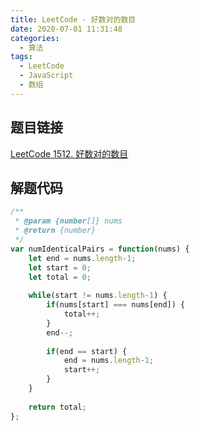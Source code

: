 ```yaml
---
title: LeetCode - 好数对的数目
date: 2020-07-01 11:31:48
categories:
  - 算法
tags:
  - LeetCode
  - JavaScript
  - 数组
---
```


## 题目链接

[LeetCode 1512. 好数对的数目](https://leetcode.cn/problems/number-of-good-pairs/)

## 解题代码

```javascript
/**
 * @param {number[]} nums
 * @return {number}
 */
var numIdenticalPairs = function(nums) {
    let end = nums.length-1;
    let start = 0;
    let total = 0;
    
    while(start != nums.length-1) {
        if(nums[start] === nums[end]) {
            total++;
        }
        end--;
        
        if(end == start) {
            end = nums.length-1;
            start++;
        }
    }
    
    return total;
};
```
